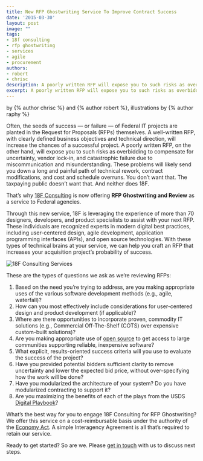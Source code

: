 ```yaml
---
title: New RFP Ghostwriting Service To Improve Contract Success
date: '2015-03-30'
layout: post
image: ""
tags:
- 18f consulting
- rfp ghostwriting
- services
- agile
- procurement
authors:
- robert
- chrisc
description: A poorly written RFP will expose you to such risks as overbidding to compensate for uncertainty, vendor lock-in, and catastrophic failure due to miscommunication and misunderstanding. You don’t want that. The taxpaying public doesn’t want that. And neither does 18F
excerpt: A poorly written RFP will expose you to such risks as overbidding to compensate for uncertainty, vendor lock-in, and catastrophic failure due to miscommunication and misunderstanding. You don’t want that. The taxpaying public doesn’t want that. And neither does 18F
---
```

<p class="authors" >
    by {% author chrisc %} and {% author robert %}, illustrations by {% author raphy %}
</p>

Often, the seeds of success — or failure — of Federal IT projects are
planted in the Request for Proposals (RFPs) themselves. A well-written
RFP, with clearly defined business objectives and technical direction,
will increase the chances of a successful project. A poorly written RFP,
on the other hand, will expose you to such risks as overbidding to
compensate for uncertainty, vendor lock-in, and catastrophic failure due
to miscommunication and misunderstanding. These problems will likely
send you down a long and painful path of technical rework, contract
modifications, and cost and schedule overruns. You don’t want that. The
taxpaying public doesn’t want that. And neither does 18F.

That’s why [18F Consulting](http://18f.github.io/consulting/) is now
offering **RFP Ghostwriting and Review** as a service to Federal
agencies.

Through this new service, 18F is leveraging the experience of more than
70 designers, developers, and product specialists to assist with your
next RFP. These individuals are recognized experts in modern digital
best practices, including user-centered design, agile development,
application programming interfaces (APIs), and open source technologies.
With these types of technical brains at your service, we can help you
craft an RFP that increases your acquisition project’s probability of
success.

![18F Consulting Services](/assets/blog/rfp-as-a-services/18f-consulting-masthead.gif)

These are the types of questions we ask as we’re reviewing RFPs:

1.  Based on the need you’re trying to address, are you making
    appropriate uses of the various software development methods
    (e.g., agile, waterfall)?
2.  How can you most effectively include considerations for
    user-centered design and product development (if applicable)?
3.  Where are there opportunities to incorporate proven, commodity IT
    solutions (e.g., Commercial Off-The-Shelf (COTS) over expensive
    custom-built solutions)?
4.  Are you making appropriate use of [open
    source](https://18f.gsa.gov/2014/11/26/how-to-use-more-open-source/)
    to get access to large communities supporting reliable,
    inexpensive software?
5.  What explicit, results-oriented success criteria will you use to
    evaluate the success of the project?
6.  Have you provided potential bidders sufficient clarity to remove
    uncertainty and lower the expected bid price, without
    over-specifying how the work will be done?
7.  Have you modularized the architecture of your system? Do you have
    modularized contracting to support it?
8.  Are you maximizing the benefits of each of the plays from the USDS
    [Digital Playbook](https://playbook.cio.gov)?

What’s the best way for you to engage 18F Consulting for RFP
Ghostwriting? We offer this service on a cost-reimbursable basis under
the authority of the [Economy
Act](http://www.acquisition.gov/far/html/Subpart%2017_5.html). A simple
Interagency Agreement is all that’s required to retain our service.

Ready to get started? So are we. Please [get in
touch](mailto:18f@gsa.gov) with us to discuss next steps.

